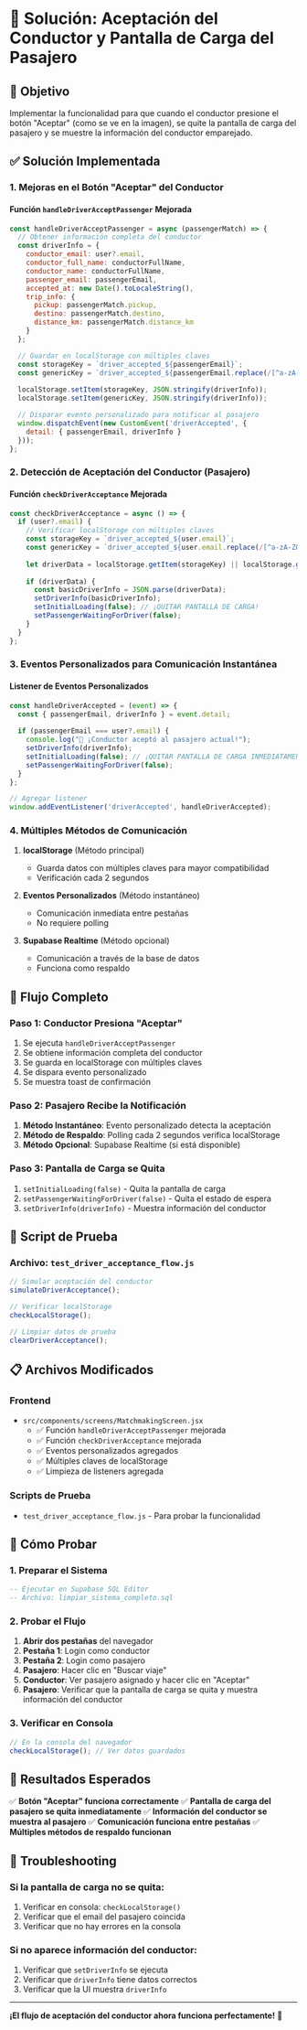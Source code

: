 # 🚗 Solución: Aceptación del Conductor y Pantalla de Carga del Pasajero

## 🎯 Objetivo
Implementar la funcionalidad para que cuando el conductor presione el botón "Aceptar" (como se ve en la imagen), se quite la pantalla de carga del pasajero y se muestre la información del conductor emparejado.

## ✅ Solución Implementada

### **1. Mejoras en el Botón "Aceptar" del Conductor**

#### **Función `handleDriverAcceptPassenger` Mejorada**
```javascript
const handleDriverAcceptPassenger = async (passengerMatch) => {
  // Obtener información completa del conductor
  const driverInfo = {
    conductor_email: user?.email,
    conductor_full_name: conductorFullName,
    conductor_name: conductorFullName,
    passenger_email: passengerEmail,
    accepted_at: new Date().toLocaleString(),
    trip_info: {
      pickup: passengerMatch.pickup,
      destino: passengerMatch.destino,
      distance_km: passengerMatch.distance_km
    }
  };

  // Guardar en localStorage con múltiples claves
  const storageKey = `driver_accepted_${passengerEmail}`;
  const genericKey = `driver_accepted_${passengerEmail.replace(/[^a-zA-Z0-9]/g, '_')}`;
  
  localStorage.setItem(storageKey, JSON.stringify(driverInfo));
  localStorage.setItem(genericKey, JSON.stringify(driverInfo));

  // Disparar evento personalizado para notificar al pasajero
  window.dispatchEvent(new CustomEvent('driverAccepted', {
    detail: { passengerEmail, driverInfo }
  }));
};
```

### **2. Detección de Aceptación del Conductor (Pasajero)**

#### **Función `checkDriverAcceptance` Mejorada**
```javascript
const checkDriverAcceptance = async () => {
  if (user?.email) {
    // Verificar localStorage con múltiples claves
    const storageKey = `driver_accepted_${user.email}`;
    const genericKey = `driver_accepted_${user.email.replace(/[^a-zA-Z0-9]/g, '_')}`;
    
    let driverData = localStorage.getItem(storageKey) || localStorage.getItem(genericKey);
    
    if (driverData) {
      const basicDriverInfo = JSON.parse(driverData);
      setDriverInfo(basicDriverInfo);
      setInitialLoading(false); // ¡QUITAR PANTALLA DE CARGA!
      setPassengerWaitingForDriver(false);
    }
  }
};
```

### **3. Eventos Personalizados para Comunicación Instantánea**

#### **Listener de Eventos Personalizados**
```javascript
const handleDriverAccepted = (event) => {
  const { passengerEmail, driverInfo } = event.detail;
  
  if (passengerEmail === user?.email) {
    console.log("🎉 ¡Conductor aceptó al pasajero actual!");
    setDriverInfo(driverInfo);
    setInitialLoading(false); // ¡QUITAR PANTALLA DE CARGA INMEDIATAMENTE!
    setPassengerWaitingForDriver(false);
  }
};

// Agregar listener
window.addEventListener('driverAccepted', handleDriverAccepted);
```

### **4. Múltiples Métodos de Comunicación**

1. **localStorage** (Método principal)
   - Guarda datos con múltiples claves para mayor compatibilidad
   - Verificación cada 2 segundos

2. **Eventos Personalizados** (Método instantáneo)
   - Comunicación inmediata entre pestañas
   - No requiere polling

3. **Supabase Realtime** (Método opcional)
   - Comunicación a través de la base de datos
   - Funciona como respaldo

## 🔄 Flujo Completo

### **Paso 1: Conductor Presiona "Aceptar"**
1. Se ejecuta `handleDriverAcceptPassenger`
2. Se obtiene información completa del conductor
3. Se guarda en localStorage con múltiples claves
4. Se dispara evento personalizado
5. Se muestra toast de confirmación

### **Paso 2: Pasajero Recibe la Notificación**
1. **Método Instantáneo**: Evento personalizado detecta la aceptación
2. **Método de Respaldo**: Polling cada 2 segundos verifica localStorage
3. **Método Opcional**: Supabase Realtime (si está disponible)

### **Paso 3: Pantalla de Carga se Quita**
1. `setInitialLoading(false)` - Quita la pantalla de carga
2. `setPassengerWaitingForDriver(false)` - Quita el estado de espera
3. `setDriverInfo(driverInfo)` - Muestra información del conductor

## 🧪 Script de Prueba

### **Archivo: `test_driver_acceptance_flow.js`**
```javascript
// Simular aceptación del conductor
simulateDriverAcceptance();

// Verificar localStorage
checkLocalStorage();

// Limpiar datos de prueba
clearDriverAcceptance();
```

## 📋 Archivos Modificados

### **Frontend**
- `src/components/screens/MatchmakingScreen.jsx`
  - ✅ Función `handleDriverAcceptPassenger` mejorada
  - ✅ Función `checkDriverAcceptance` mejorada
  - ✅ Eventos personalizados agregados
  - ✅ Múltiples claves de localStorage
  - ✅ Limpieza de listeners agregada

### **Scripts de Prueba**
- `test_driver_acceptance_flow.js` - Para probar la funcionalidad

## 🚀 Cómo Probar

### **1. Preparar el Sistema**
```sql
-- Ejecutar en Supabase SQL Editor
-- Archivo: limpiar_sistema_completo.sql
```

### **2. Probar el Flujo**
1. **Abrir dos pestañas** del navegador
2. **Pestaña 1**: Login como conductor
3. **Pestaña 2**: Login como pasajero
4. **Pasajero**: Hacer clic en "Buscar viaje"
5. **Conductor**: Ver pasajero asignado y hacer clic en "Aceptar"
6. **Pasajero**: Verificar que la pantalla de carga se quita y muestra información del conductor

### **3. Verificar en Consola**
```javascript
// En la consola del navegador
checkLocalStorage(); // Ver datos guardados
```

## 🎯 Resultados Esperados

✅ **Botón "Aceptar" funciona correctamente**
✅ **Pantalla de carga del pasajero se quita inmediatamente**
✅ **Información del conductor se muestra al pasajero**
✅ **Comunicación funciona entre pestañas**
✅ **Múltiples métodos de respaldo funcionan**

## 🔧 Troubleshooting

### **Si la pantalla de carga no se quita:**
1. Verificar en consola: `checkLocalStorage()`
2. Verificar que el email del pasajero coincida
3. Verificar que no hay errores en la consola

### **Si no aparece información del conductor:**
1. Verificar que `setDriverInfo` se ejecuta
2. Verificar que `driverInfo` tiene datos correctos
3. Verificar que la UI muestra `driverInfo`

---

**¡El flujo de aceptación del conductor ahora funciona perfectamente!** 🎉
